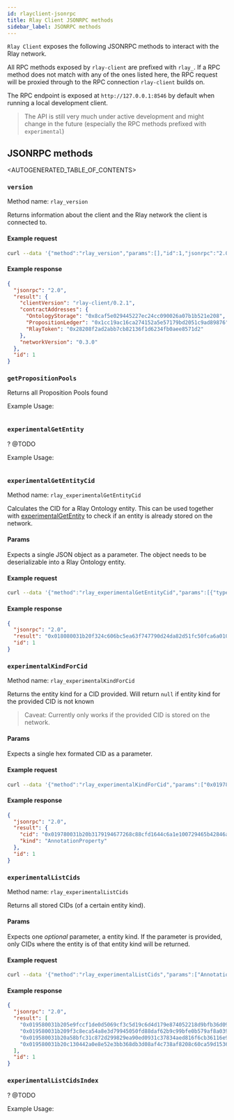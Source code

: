 ```yaml
---
id: rlayclient-jsonrpc
title: Rlay Client JSONRPC methods
sidebar_label: JSONRPC methods
---
```



`Rlay Client` exposes the following JSONRPC methods to interact with the Rlay network.

All RPC methods exposed by `rlay-client` are prefixed with `rlay_`.
If a RPC method does not match with any of the ones listed here, the RPC request will be proxied through to the RPC connection `rlay-client` builds on.

The RPC endpoint is exposed at `http://127.0.0.1:8546` by default when running a local development client.

> The API is still very much under active development and might change in the future (especially the RPC methods prefixed with `experimental`)

## JSONRPC methods

<AUTOGENERATED_TABLE_OF_CONTENTS>

### `version`

Method name: `rlay_version`

Returns information about the client and the Rlay network the client is connected to.

#### Example request

```bash
curl --data '{"method":"rlay_version","params":[],"id":1,"jsonrpc":"2.0"}' -H "Content-Type: application/json" -X POST localhost:8546
```

#### Example response

```json
{
  "jsonrpc": "2.0",
  "result": {
    "clientVersion": "rlay-client/0.2.1",
    "contractAddresses": {
      "OntologyStorage": "0x8caf5e029445227ec24cc090026a07b1b521e208",
      "PropositionLedger": "0x1cc19ac16ca274152a5e57179bd2051c9ad89876",
      "RlayToken": "0x28208f2ad2abb7cb82136f1d6234fb0aee8571d2"
    },
    "networkVersion": "0.3.0"
  },
  "id": 1
}
```

### `getPropositionPools`

Returns all Proposition Pools found

Example Usage:

```
```

### `experimentalGetEntity`

? @TODO

Example Usage:

```
```

### `experimentalGetEntityCid`

Method name: `rlay_experimentalGetEntityCid`

Calculates the CID for a Rlay Ontology entity.
This can be used together with [experimentalGetEntity](#experimentalGetEntity) to check if an entity is already stored on the network.

#### Params

Expects a single JSON object as a parameter. The object needs to be deserializable into a Rlay Ontology entity.

#### Example request

```bash
curl --data '{"method":"rlay_experimentalGetEntityCid","params":[{"type": "Class", "annotations": ["0x121212"]}],"id":1,"jsonrpc":"2.0"}' -H "Content-Type: application/json" -X POST localhost:8546
```

#### Example response

```json
{
  "jsonrpc": "2.0",
  "result": "0x018080031b20f324c606bc5ea63f747790d24da82d51fc50fca6a01091d4e4b80a9890821bf4",
  "id": 1
}
```

### `experimentalKindForCid`

Method name: `rlay_experimentalKindForCid`

Returns the entity kind for a CID provided. Will return `null` if entity kind for the provided CID is not known

> Caveat: Currently only works if the provided CID is stored on the network.

#### Params

Expects a single hex formated CID as a parameter.

#### Example request

```bash
curl --data '{"method":"rlay_experimentalKindForCid","params":["0x019780031b20b3179194677268c88cfd1644c6a1e100729465b42846a2bf7f0bddcd07e300a9"],"id":1,"jsonrpc":"2.0"}' -H "Content-Type: application/json" -X POST localhost:8546
```

#### Example response

```json
{
  "jsonrpc": "2.0",
  "result": {
    "cid": "0x019780031b20b3179194677268c88cfd1644c6a1e100729465b42846a2bf7f0bddcd07e300a9",
    "kind": "AnnotationProperty"
  },
  "id": 1
}
```

### `experimentalListCids`

Method name: `rlay_experimentalListCids`

Returns all stored CIDs (of a certain entity kind).

#### Params

Expects one *optional* parameter, a entity kind. If the parameter is provided, only CIDs where the entity is of that entity kind will be returned.

#### Example request

```bash
curl --data '{"method":"rlay_experimentalListCids","params":["Annotation"],"id":1,"jsonrpc":"2.0"}' -H "Content-Type: application/json" -X POST localhost:8546
```

#### Example response

```json
{
  "jsonrpc": "2.0",
  "result": [
    "0x019580031b205e9fccf1de0d5069cf3c5d19c6d4d179e874052218d9bfb36d091042dff7d7e9",
    "0x019580031b209f3c8eca54a8e3d79945050fd88daf62b9c99bfe0b579af8a0391c0b21a9fbef",
    "0x019580031b20a58bfc31c872d299829ea90ed0931c37834aed816f6cb36116e9fca36f455ce3",
    "0x019580031b20c130442a0e8e52e3bb368db3d08af4c738af8208c60ca59d1536809cd6bb165e"
  ],
  "id": 1
}
```


### `experimentalListCidsIndex`

? @TODO

Example Usage:

```
```

